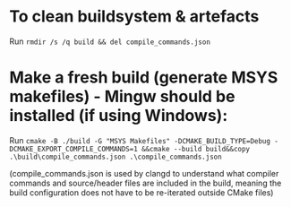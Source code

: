 # To clean buildsystem & artefacts

Run `rmdir /s /q build && del compile_commands.json`

# Make a fresh build (generate MSYS makefiles) - Mingw should be installed (if using Windows):

Run `cmake -B ./build -G "MSYS Makefiles" -DCMAKE_BUILD_TYPE=Debug -DCMAKE_EXPORT_COMPILE_COMMANDS=1
&&cmake --build build&&copy .\build\compile_commands.json .\compile_commands.json`

(compile_commands.json is used by clangd to understand what compiler commands and source/header files are included in the build, meaning the build configuration does not have to be re-iterated outside CMake files)
